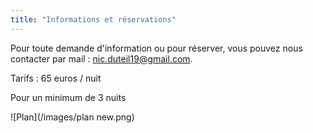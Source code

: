 ```yaml
---
title: "Informations et réservations"
---
```

Pour toute demande d'information ou pour réserver, vous pouvez nous contacter par mail : nic.duteil19@gmail.com.

Tarifs : 65 euros / nuit 

Pour un minimum de 3 nuits



![Plan](/images/plan new.png) 